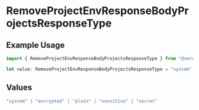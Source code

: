 # RemoveProjectEnvResponseBodyProjectsResponseType

## Example Usage

```typescript
import { RemoveProjectEnvResponseBodyProjectsResponseType } from "@vercel/sdk/models/operations/removeprojectenv.js";

let value: RemoveProjectEnvResponseBodyProjectsResponseType = "system";
```

## Values

```typescript
"system" | "encrypted" | "plain" | "sensitive" | "secret"
```